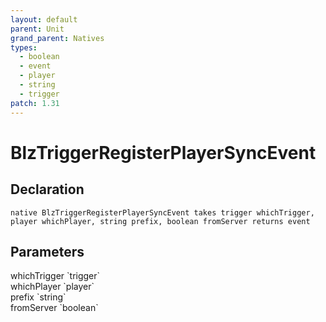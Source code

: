 ```yaml
---
layout: default
parent: Unit
grand_parent: Natives
types:
  - boolean
  - event
  - player
  - string
  - trigger
patch: 1.31
---
```


# BlzTriggerRegisterPlayerSyncEvent

## Declaration

```
native BlzTriggerRegisterPlayerSyncEvent takes trigger whichTrigger, player whichPlayer, string prefix, boolean fromServer returns event
```

## Parameters
<dl>
  <dt>whichTrigger `trigger`</dt>
  <dd></dd>

  <dt>whichPlayer `player`</dt>
  <dd></dd>

  <dt>prefix `string`</dt>
  <dd></dd>

  <dt>fromServer `boolean`</dt>
  <dd></dd>
</dl>